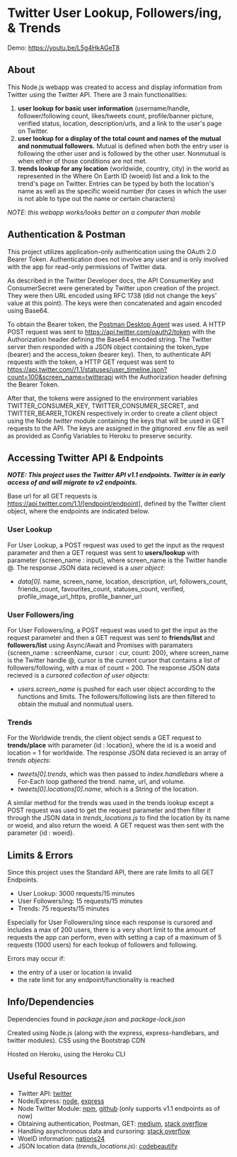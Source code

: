 # Twitter User Lookup, Followers/ing, & Trends
Demo: https://youtu.be/L5g4HkAGeT8

## About

This Node.js webapp was created to access and display information from Twitter using the Twitter API. There are 3 main functionalities:
1. **user lookup for basic user information** (username/handle, follower/following count, likes/tweets count, profile/banner picture, verified status, location, description/urls, and a link to the user's page on Twitter.
2. **user lookup for a display of the total count and names of the mutual and nonmutual followers.** Mutual is defined when both the entry user is following the other user and is followed by the other user. Nonmutual is when either of those conditions are not met.
3. **trends lookup for any location** (worldwide, country, city) in the world as represented in the Where On Earth ID (woeid) list and a link to the trend's page on Twitter. Entries can be typed by both the location's name as well as the specific woeid number (for cases in which the user is not able to type out the name or certain characters)

*NOTE: this webapp works/looks better on a computer than mobile* 

## Authentication & Postman

This project utilizes application-only authentication using the OAuth 2.0 Bearer Token. Authentication does not involve any user and is only involved with the app for read-only permissions of Twitter data.

As described in the Twitter Developer docs, the API ConsumerKey and ConsumerSecret were generated by Twitter upon creation of the project. They were then URL encoded using RFC 1738 (did not change the keys' value at this point). The keys were then concatenated and again encoded using Base64.

To obtain the Bearer token, the [Postman Desktop Agent](https://blog.postman.com/introducing-the-postman-agent-send-api-requests-from-your-browser-without-limits/#:~:text=The%20Postman%20agent%20is%20a,API%20calls%20on%20your%20behalf.&text=The%20first%20time%20you%20visit,agent%20for%20your%20operating%20system.) was used. A HTTP POST request was sent to https://api.twitter.com/oauth2/token with the Authorization header defining the Base64 encoded string. The Twitter server then responded with a JSON object containing the token_type (bearer) and the access_token (bearer key). Then, to authenticate API requests with the token, a HTTP GET request was sent to https://api.twitter.com//1.1/statuses/user_timeline.json?count=100&screen_name=twitterapi with the Authorization header defining the Bearer Token. 

After that, the tokens were assigned to the environment variables TWITTER_CONSUMER_KEY, TWITTER_CONSUMER_SECRET, and TWITTER_BEARER_TOKEN respectively in order to create a *client* object using the Node *twitter* module containing the keys that will be used in GET requests to the API. The keys are assigned in the gitignored .env file as well as provided as Config Variables to Heroku to preserve security.



## Accessing Twitter API & Endpoints

***NOTE: This project uses the Twitter API v1.1 endpoints. Twitter is in early access of and will migrate to v2 endpoints.***

Base url for all GET requests is https://api.twitter.com/1.1/[endpoint/endpoint], defined by the Twitter client object, where the endpoints are indicated below.


### User Lookup
 
For User Lookup, a POST request was used to get the input as the request parameter and then a GET request was sent to **users/lookup** with parameter {screen_name : input}, where screen_name is the Twitter handle @. The response JSON data recieved is a *user object*:
- *data[0].* name, screen_name, location, description, url, followers_count, friends_count, favourites_count, statuses_count, verified, profile_image_url_https, profile_banner_url


### User Followers/ing

For User Followers/ing, a POST request was used to get the input as the request parameter and then a GET request was sent to **friends/list** and **followers/list**  using Async/Await and Promises with paramaters {screen_name : screenName, cursor : cur, count: 200}, where screen_name is the Twitter handle @, cursor is the current cursor that contains a list of followers/following, with a max of count = 200. The response JSON data recieved is a *cursored collection of user objects*:
- *users.screen_name* is pushed for each user object according to the functions and limits. The followers/following lists are then filtered to obtain the mutual and nonmutual users.


### Trends

For the Worldwide trends, the client object sends a GET request to **trends/place** with parameter {id : location}, where the id is a woeid and location = 1 for worldwide. The response JSON data recieved is an array of *trends objects*:
- *tweets[0].trends*, which was then passed to *index.handlebars* where a For-Each loop gathered the trend. name, url, and volume.
- *tweets[0].locations[0].name*, which is a String of the location.

A similar method for the trends was used in the trends lookup except a POST request was used to get the request parameter and then filter it through the JSON data in *trends_locations.js* to find the location by its name or woeid, and also return the woeid. A GET request was then sent with the parameter {id : woeid}.


## Limits & Errors

Since this project uses the Standard API, there are rate limits to all GET Endpoints.

- User Lookup: 3000 requests/15 minutes
- User Followers/ing: 15 requests/15 minutes 
- Trends: 75 requests/15 minutes

Especially for User Followers/ing since each response is cursored and includes a max of 200 users, there is a very short limit to the amount of requests the app can perform, even with setting a cap of a maximum of 5 requests (1000 users) for each lookup of followers and following.

Errors may occur if:
- the entry of a user or location is invalid 
- the rate limit for any endpoint/functionality is reached


## Info/Dependencies
Dependencies found in *package.json* and *package-lock.json*

Created using Node.js (along with the express, express-handlebars, and twitter modules).
CSS using the Bootstrap CDN

Hosted on Heroku, using the Heroku CLI




## Useful Resources
- Twitter API: [twitter](https://developer.twitter.com/en/docs)
- Node/Express: [node](https://www.youtube.com/watch?v=fBNz5xF-Kx4&list=PLrqKr-xuh9fc2M5R8sOOXc4efwT4wd4fN&index=1), [express](https://www.youtube.com/watch?v=L72fhGm1tfE&list=PLrqKr-xuh9fc2M5R8sOOXc4efwT4wd4fN&index=2)
- Node Twitter Module: [npm](https://www.npmjs.com/package/twitter), [github](https://github.com/desmondmorris/node-twitter) (only supports v1.1 endpoints as of now)
- Obtaining authentication, Postman, GET: [medium](https://medium.com/@federicojordn/simplertapp-twitter-search-api-with-node-js-29e4664db299), [stack overflow](https://stackoverflow.com/questions/45078952/twitter-api-application-only-authentication)
- Handling asynchronous data and cursoring: [stack overflow](https://stackoverflow.com/questions/28008897/node-js-twitter-api-cursors)
- WoeID information: [nations24](https://nations24.com/)
- JSON location data (*trends_locations.js*): [codebeautify](https://codebeautify.org/jsonviewer/cbe97376)

